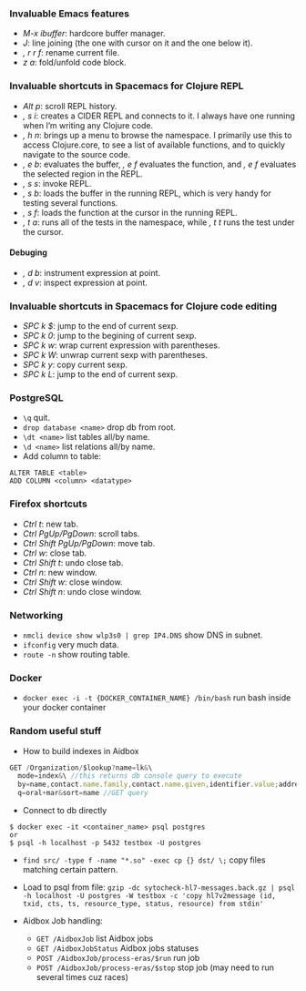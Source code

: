 ### Invaluable Emacs features
* _M-x ibuffer_: hardcore buffer manager.
* _J_: line joining (the one with cursor on it and the one below it).
* _, r r f_: rename current file.
* _z a_: fold/unfold code block.
### Invaluable shortcuts in Spacemacs for Clojure REPL
* _Alt p_: scroll REPL history.
* _, s i_: creates a CIDER REPL and connects to it. I always have one running when I’m writing any Clojure code.
* _, h n_: brings up a menu to browse the namespace. I primarily use this to access Clojure.core, to see a list of available functions, and to quickly navigate to the source code.
* _, e b_: evaluates the buffer, _, e f_ evaluates the function, and _, e f_ evaluates the selected region in the REPL.
* _, s s_: invoke REPL.
* _, s b_: loads the buffer in the running REPL, which is very handy for testing several functions.
* _, s f_: loads the function at the cursor in the running REPL.
* _, t a_: runs all of the tests in the namespace, while _, t t_ runs the test under the cursor.
#### Debuging
* _, d b_: instrument expression at point.
* _, d v_: inspect expression at point.
### Invaluable shortcuts in Spacemacs for Clojure code editing
* _SPC k $_: jump to the end of current sexp.
* _SPC k 0_: jump to the begining of current sexp.
* _SPC k w_: wrap current expression with parentheses.
* _SPC k W_: unwrap current sexp with parentheses.
* _SPC k y_: copy current sexp.
* _SPC k L_: jump to the end of current sexp.
### PostgreSQL
* ```\q``` quit.
* ```drop database <name>``` drop db from root.
* ```\dt <name>``` list tables all/by name.
* ```\d <name>``` list relations all/by name.
* Add column to table:
```
ALTER TABLE <table>
ADD COLUMN <column> <datatype>
```
### Firefox shortcuts
* _Ctrl t_: new tab.
* _Ctrl PgUp/PgDown_: scroll tabs.
* _Ctrl Shift PgUp/PgDown_: move tab.
* _Ctrl w_: close tab.
* _Ctrl Shift t_: undo close tab.
* _Ctrl n_: new window.
* _Ctrl Shift w_: close window.
* _Ctrl Shift n_: undo close window.
### Networking
* ```nmcli device show wlp3s0 | grep IP4.DNS``` show DNS in subnet.
* ```ifconfig``` very much data.
* ```route -n``` show routing table.

### Docker
* ```docker exec -i -t {DOCKER_CONTAINER_NAME} /bin/bash``` run bash inside your docker container

### Random useful stuff

* How to build indexes in Aidbox
```js
GET /Organization/$lookup?name=lk&\
  mode=index&\ //this returns db console query to execute
  by=name,contact.name.family,contact.name.given,identifier.value;address.city,address.state,type.text;address.line&\ //these are indexed fields
  q=oral+mar&sort=name //GET query
```
  
* Connect to db directly
```
$ docker exec -it <container_name> psql postgres
or
$ psql -h localhost -p 5432 testbox -U postgres
```

* ```find src/ -type f -name "*.so" -exec cp {} dst/ \;``` copy files matching certain pattern.

* Load to psql from file:
```gzip -dc sytocheck-hl7-messages.back.gz | psql -h localhost -U postgres -W testbox -c 'copy hl7v2message (id, txid, cts, ts, resource_type, status, resource) from stdin'```

* Aidbox Job handling:
  - ```GET /AidboxJob``` list Aidbox jobs
  - ```GET /AidboxJobStatus``` Aidbox jobs statuses
  - ```POST /AidboxJob/process-eras/$run``` run job
  - ```POST /AidboxJob/process-eras/$stop``` stop job (may need to run several times cuz races)
